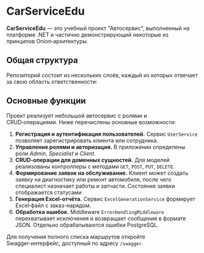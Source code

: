 <h1>CarServiceEdu</h1>
<p><strong>CarServiceEdu</strong> — это учебный проект "Автосервис", выполненный на платформе .NET и частично демонстрирующий некоторые из принципов Onion‑архитектуры.</p>
<h2>Общая структура</h2>
<p>Репозиторий состоит из нескольких слоёв, каждый из которых отвечает за свою область ответственности:</p>

<h2>Основные функции</h2>
<p>Проект реализует небольшой автосервис с ролями и CRUD‑операциями. Ниже перечислены основные возможности:</p>
<ol>
<li><strong>Регистрация и аутентификация пользователей.</strong> Сервис <code>UserService</code> позволяет зарегистрировать клиента или сотрудника.</li>
<li><strong>Управление ролями и авторизация.</strong> В приложении определены роли <em>Admin</em>, <em>Specialist</em> и <em>Client</em>.</li>
<li><strong>CRUD‑операции для доменных сущностей.</strong> Для моделей реализованы контроллеры с методами <code>GET</code>, <code>POST</code>, <code>PUT</code>, <code>DELETE</code>.</li>
<li><strong>Формирование заявок на обслуживание.</strong> Клиент может создать заявку на диагностику или ремонт автомобиля, после чего специалист назначает работы и запчасти. Состояние заявки отображается статусами</li>
<li><strong>Генерация Excel‑отчёта.</strong> Сервис <code>ExcelGenerationService</code> формирует Excel‑файл с заказ-нарядом.</li>
<li><strong>Обработка ошибок.</strong> Middleware <code>ErrorHandlingMiddleware</code> перехватывает исключения и возвращает сообщения в формате JSON. Отдельно обрабатываются ошибки PostgreSQL.</li>
</ol>

<p>Для получения полного списка маршрутов откройте Swagger‑интерфейс, доступный по адресу <code>/swagger</code>.</p>